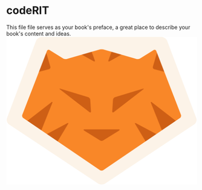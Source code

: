 # codeRIT

This file file serves as your book's preface, a great place to describe your book's content and ideas.![](/assets/Tiger-Border-Large.png)

